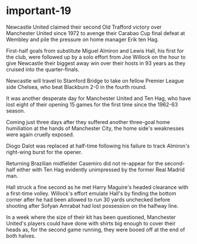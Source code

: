 # important-19
Newcastle United claimed their second Old Trafford victory over Manchester United since 1972 to avenge their Carabao Cup final defeat at Wembley and pile the pressure on home manager Erik ten Hag.

First-half goals from substitute Miguel Almiron and Lewis Hall, his first for the club, were followed up by a solo effort from Joe Willock on the hour to give Newcastle their biggest away win over their hosts in 93 years as they cruised into the quarter-finals.

Newcastle will travel to Stamford Bridge to take on fellow Premier League side Chelsea, who beat Blackburn 2-0 in the fourth round.

It was another desperate day for Manchester United and Ten Hag, who have lost eight of their opening 15 games for the first time since the 1962-63 season.

Coming just three days after they suffered another three-goal home humiliation at the hands of Manchester City, the home side's weaknesses were again cruelly exposed.

Diogo Dalot was replaced at half-time following his failure to track Almiron's right-wing burst for the opener.

Returning Brazilian midfielder Casemiro did not re-appear for the second-half either with Ten Hag evidently unimpressed by the former Real Madrid man.

Hall struck a fine second as he met Harry Maguire's headed clearance with a first-time volley. Willock's effort emulate Hall's by finding the bottom corner after he had been allowed to run 30 yards unchecked before shooting after Sofyan Amrabat had lost possession on the halfway line.

In a week where the size of their kit has been questioned, Manchester United's players could have done with shirts big enough to cover their heads as, for the second game running, they were booed off at the end of both halves.
